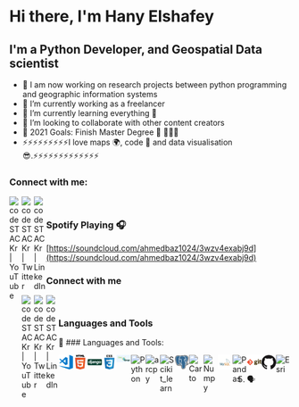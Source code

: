 # Hi there, I'm Hany Elshafey  


## I'm a Python Developer, and Geospatial Data scientist 

- 🔭 I am now working on research projects between python programming and geographic information systems
- 🔭 I’m currently working as a freelancer
- 🌱 I’m currently learning everything 🤣
- 👯 I’m looking to collaborate with other content creators
- 🥅 2021 Goals:  Finish Master Degree 📕 👋👋👋
- ⚡⚡⚡⚡⚡⚡⚡⚡⚡I love maps 🌍, code 🐍 and data visualisation 😎.⚡⚡⚡⚡⚡⚡⚡⚡⚡⚡⚡⚡⚡


### Connect with me:
[<img align="left" alt="codeSTACKr | YouTube" width="22px" src="https://cdn.jsdelivr.net/npm/simple-icons@v3/icons/youtube.svg" />](https://www.youtube.com/channel/UCh8JBwl84FoGFX325q-wh4g)
[<img align="left" alt="codeSTACKr | Twitter" width="22px" src="https://cdn.jsdelivr.net/npm/simple-icons@v3/icons/twitter.svg" />](https://twitter.com/hany_survey)
[<img align="left" alt="codeSTACKr | LinkedIn" width="22px" src="https://cdn.jsdelivr.net/npm/simple-icons@v3/icons/linkedin.svg" />](https://www.linkedin.com/in/hany-elshafey-51ab802b/)
<br />

### Spotify Playing 🎧

[https://soundcloud.com/ahmedbaz1024/3wzv4exabj9d](https://soundcloud.com/ahmedbaz1024/3wzv4exabj9d)

### Connect with me
[<img align="left" alt="codeSTACKr | YouTube" width="22px" src="https://cdn.jsdelivr.net/npm/simple-icons@v3/icons/youtube.svg" />](https://www.youtube.com/channel/UCh8JBwl84FoGFX325q-wh4g)
[<img align="left" alt="codeSTACKr | Twitter" width="22px" src="https://cdn.jsdelivr.net/npm/simple-icons@v3/icons/twitter.svg" />](https://twitter.com/hany_survey)
[<img align="left" alt="codeSTACKr | LinkedIn" width="22px" src="https://cdn.jsdelivr.net/npm/simple-icons@v3/icons/linkedin.svg" />](https://www.linkedin.com/in/hany-elshafey-51ab802b/)
<br />

### Languages and Tools
  
🎉 ### Languages and Tools:

[<img align="left" alt="Visual Studio Code" width="26px" src="https://raw.githubusercontent.com/github/explore/80688e429a7d4ef2fca1e82350fe8e3517d3494d/topics/visual-studio-code/visual-studio-code.png" />]()
[<img align="left" alt="HTML5" width="26px" src="https://raw.githubusercontent.com/github/explore/80688e429a7d4ef2fca1e82350fe8e3517d3494d/topics/html/html.png" />]()
[<img align="left" alt="Django" width="26px" src="https://github.com/devicons/devicon/blob/master/icons/django/django-original.svg" />]()
[<img align="left" alt="CSS3" width="26px" src="https://raw.githubusercontent.com/github/explore/80688e429a7d4ef2fca1e82350fe8e3517d3494d/topics/css/css.png" />]()
[<img align="left" alt="geodjango" width="26px" src="https://github.com/hanyelshafey/hanyelshafey/blob/master/1_cm-cuSm0fyMm_PDyPfAz9w.jpeg" />]()
[<img align="left" alt="Python" width="26px" src="https://github.com/abranhe/programming-languages-logos/blob/master/src/python/python_128x128.png" />]()
[<img align="left" alt="arcpy" width="26px" src="https://i2.wp.com/www.datavision.net.au/wp-content/uploads/2018/05/arcpy.png?ssl=1" />]()
[<img align="left" alt="Scikit_learn" width="26px" src="https://ar.wikipedia.org/wiki/%D8%B3%D8%A7%D9%8A_%D9%83%D9%8A%D8%AA_%D9%84%D9%8A%D8%B1%D9%86#/media/%D9%85%D9%84%D9%81:Scikit_learn_logo_small.svg" />]()
[<img align="left" alt="Postgresql" width="26px" src="https://github.com/devicons/devicon/blob/master/icons/postgresql/postgresql-original.svg" />]()
[<img align="left" alt="Carto" width="26px" src="http://www.blog-geographica.com/wp-content/uploads/2015/10/Logo-Carto.png" />]()
[<img align="left" alt="Numpy" width="26px" src="https://upload.wikimedia.org/wikipedia/commons/3/31/NumPy_logo_2020.svg" />]()
[<img align="left" alt="MySQL" width="26px" src="https://raw.githubusercontent.com/github/explore/80688e429a7d4ef2fca1e82350fe8e3517d3494d/topics/mysql/mysql.png" />]()
[<img align="left" alt="Pandas" width="26px" src="https://en.wikipedia.org/wiki/Pandas_(software)#/media/File:Pandas_logo.svg" />]()
[<img align="left" alt="Git" width="26px" src="https://raw.githubusercontent.com/github/explore/80688e429a7d4ef2fca1e82350fe8e3517d3494d/topics/git/git.png" />]()
[<img align="left" alt="GitHub" width="26px" src="https://raw.githubusercontent.com/github/explore/78df643247d429f6cc873026c0622819ad797942/topics/github/github.png" />]()
[<img align="left" alt="Esri" width="26px" src="https://geospatialmedia.s3.amazonaws.com/wp-content/uploads/2018/12/esri-1.jpg"/>]()

5. 🗣 
<!--END_SECTION:activity-->

[facebook]: https://www.facebook.com/hanyelshaf3i/
[Gmail]: spatialdatascientist@gmail.com

